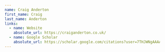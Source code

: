 ```yaml
---
name: Craig Anderton
first_name: Craig
last_name: Anderton
links:
  - name: Website
    absolute_url: https://craiganderton.co.uk/
  - name: Google Scholar
    absolute_url: https://scholar.google.com/citations?user=7THJWNgAAAAJ&hl=en
---
```

